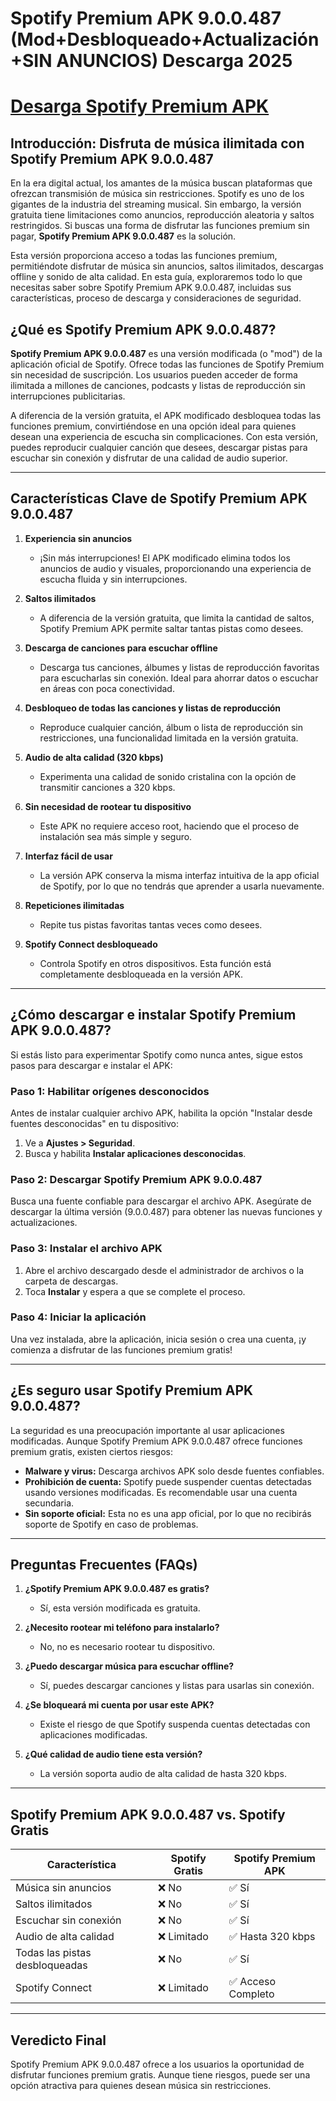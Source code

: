 # Spotify Premium APK 9.0.0.487 (Mod+Desbloqueado+Actualización+SIN ANUNCIOS) Descarga 2025

# [Desarga Spotify Premium APK](https://thespotifypremiumapk.com/)

## Introducción: Disfruta de música ilimitada con Spotify Premium APK 9.0.0.487  
En la era digital actual, los amantes de la música buscan plataformas que ofrezcan transmisión de música sin restricciones. Spotify es uno de los gigantes de la industria del streaming musical. Sin embargo, la versión gratuita tiene limitaciones como anuncios, reproducción aleatoria y saltos restringidos. Si buscas una forma de disfrutar las funciones premium sin pagar, **Spotify Premium APK 9.0.0.487** es la solución.  

Esta versión proporciona acceso a todas las funciones premium, permitiéndote disfrutar de música sin anuncios, saltos ilimitados, descargas offline y sonido de alta calidad. En esta guía, exploraremos todo lo que necesitas saber sobre Spotify Premium APK 9.0.0.487, incluidas sus características, proceso de descarga y consideraciones de seguridad.  

## ¿Qué es Spotify Premium APK 9.0.0.487?  
**Spotify Premium APK 9.0.0.487** es una versión modificada (o "mod") de la aplicación oficial de Spotify. Ofrece todas las funciones de Spotify Premium sin necesidad de suscripción. Los usuarios pueden acceder de forma ilimitada a millones de canciones, podcasts y listas de reproducción sin interrupciones publicitarias.  

A diferencia de la versión gratuita, el APK modificado desbloquea todas las funciones premium, convirtiéndose en una opción ideal para quienes desean una experiencia de escucha sin complicaciones. Con esta versión, puedes reproducir cualquier canción que desees, descargar pistas para escuchar sin conexión y disfrutar de una calidad de audio superior.  

---

## Características Clave de Spotify Premium APK 9.0.0.487  

1. **Experiencia sin anuncios**  
   - ¡Sin más interrupciones! El APK modificado elimina todos los anuncios de audio y visuales, proporcionando una experiencia de escucha fluida y sin interrupciones.  

2. **Saltos ilimitados**  
   - A diferencia de la versión gratuita, que limita la cantidad de saltos, Spotify Premium APK permite saltar tantas pistas como desees.  

3. **Descarga de canciones para escuchar offline**  
   - Descarga tus canciones, álbumes y listas de reproducción favoritas para escucharlas sin conexión. Ideal para ahorrar datos o escuchar en áreas con poca conectividad.  

4. **Desbloqueo de todas las canciones y listas de reproducción**  
   - Reproduce cualquier canción, álbum o lista de reproducción sin restricciones, una funcionalidad limitada en la versión gratuita.  

5. **Audio de alta calidad (320 kbps)**  
   - Experimenta una calidad de sonido cristalina con la opción de transmitir canciones a 320 kbps.  

6. **Sin necesidad de rootear tu dispositivo**  
   - Este APK no requiere acceso root, haciendo que el proceso de instalación sea más simple y seguro.  

7. **Interfaz fácil de usar**  
   - La versión APK conserva la misma interfaz intuitiva de la app oficial de Spotify, por lo que no tendrás que aprender a usarla nuevamente.  

8. **Repeticiones ilimitadas**  
   - Repite tus pistas favoritas tantas veces como desees.  

9. **Spotify Connect desbloqueado**  
   - Controla Spotify en otros dispositivos. Esta función está completamente desbloqueada en la versión APK.  

---

## ¿Cómo descargar e instalar Spotify Premium APK 9.0.0.487?  
Si estás listo para experimentar Spotify como nunca antes, sigue estos pasos para descargar e instalar el APK:  

### Paso 1: Habilitar orígenes desconocidos  
Antes de instalar cualquier archivo APK, habilita la opción "Instalar desde fuentes desconocidas" en tu dispositivo:  
1. Ve a **Ajustes > Seguridad**.  
2. Busca y habilita **Instalar aplicaciones desconocidas**.  

### Paso 2: Descargar Spotify Premium APK 9.0.0.487  
Busca una fuente confiable para descargar el archivo APK. Asegúrate de descargar la última versión (9.0.0.487) para obtener las nuevas funciones y actualizaciones.  

### Paso 3: Instalar el archivo APK  
1. Abre el archivo descargado desde el administrador de archivos o la carpeta de descargas.  
2. Toca **Instalar** y espera a que se complete el proceso.  

### Paso 4: Iniciar la aplicación  
Una vez instalada, abre la aplicación, inicia sesión o crea una cuenta, ¡y comienza a disfrutar de las funciones premium gratis!  

---

## ¿Es seguro usar Spotify Premium APK 9.0.0.487?  
La seguridad es una preocupación importante al usar aplicaciones modificadas. Aunque Spotify Premium APK 9.0.0.487 ofrece funciones premium gratis, existen ciertos riesgos:  
- **Malware y virus:** Descarga archivos APK solo desde fuentes confiables.  
- **Prohibición de cuenta:** Spotify puede suspender cuentas detectadas usando versiones modificadas. Es recomendable usar una cuenta secundaria.  
- **Sin soporte oficial:** Esta no es una app oficial, por lo que no recibirás soporte de Spotify en caso de problemas.  

---

## Preguntas Frecuentes (FAQs)  

1. **¿Spotify Premium APK 9.0.0.487 es gratis?**  
   - Sí, esta versión modificada es gratuita.  

2. **¿Necesito rootear mi teléfono para instalarlo?**  
   - No, no es necesario rootear tu dispositivo.  

3. **¿Puedo descargar música para escuchar offline?**  
   - Sí, puedes descargar canciones y listas para usarlas sin conexión.  

4. **¿Se bloqueará mi cuenta por usar este APK?**  
   - Existe el riesgo de que Spotify suspenda cuentas detectadas con aplicaciones modificadas.  

5. **¿Qué calidad de audio tiene esta versión?**  
   - La versión soporta audio de alta calidad de hasta 320 kbps.  

---

## Spotify Premium APK 9.0.0.487 vs. Spotify Gratis  

| Característica            | Spotify Gratis | Spotify Premium APK |  
|---------------------------|----------------|----------------------|  
| Música sin anuncios       | ❌ No          | ✅ Sí                |  
| Saltos ilimitados         | ❌ No          | ✅ Sí                |  
| Escuchar sin conexión     | ❌ No          | ✅ Sí                |  
| Audio de alta calidad     | ❌ Limitado    | ✅ Hasta 320 kbps    |  
| Todas las pistas desbloqueadas | ❌ No          | ✅ Sí                |  
| Spotify Connect           | ❌ Limitado    | ✅ Acceso Completo   |  

---

## Veredicto Final  
Spotify Premium APK 9.0.0.487 ofrece a los usuarios la oportunidad de disfrutar funciones premium gratis. Aunque tiene riesgos, puede ser una opción atractiva para quienes desean música sin restricciones.  


